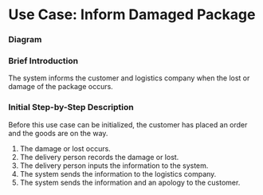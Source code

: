# Use Case: Inform Damaged Package

### Diagram


### Brief Introduction
The system informs the customer and logistics company when the lost or damage of the package occurs.


### Initial Step-by-Step Description
Before this use case can be initialized, the customer has placed an order and the goods are on the way.

1. The damage or lost occurs.
2. The delivery person records the damage or lost.
3. The delivery person inputs the information to the system.
4. The system sends the information to the logistics company.
5. The system sends the information and an apology to the customer.